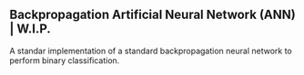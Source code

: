 ## Backpropagation Artificial Neural Network (ANN) | W.I.P.

A standar implementation of a standard backpropagation neural network to perform binary classification.

